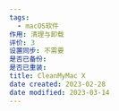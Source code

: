 ```yaml
---
tags:
  - macOS软件
作用: 清理与卸载
评价: 3
设置同步: 不需要
是否已备份:
是否已重装:
title: CleanMyMac X
date created: 2023-02-28
date modified: 2023-03-14
---
```


